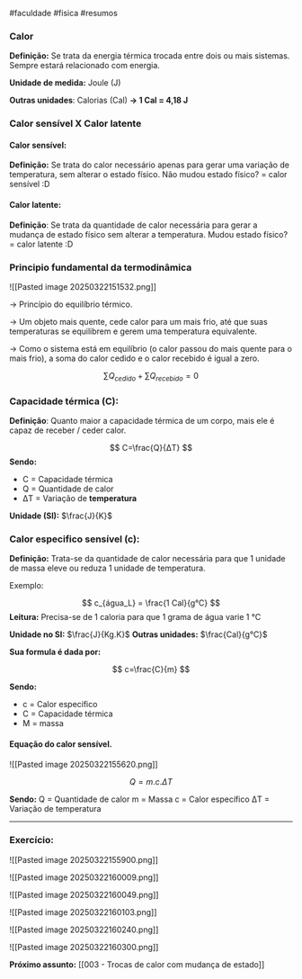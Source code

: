 #faculdade #fisica #resumos
### Calor

**Definição:** Se trata da energia térmica trocada entre dois ou mais sistemas. Sempre estará relacionado com energia.

**Unidade de medida:** Joule (J)

**Outras unidades**: Calorias (Cal) 
**→ 1 Cal = 4,18 J**

### Calor sensível X Calor latente

#### Calor sensível:
**Definição:** Se trata do calor necessário apenas para gerar uma variação de temperatura, sem alterar o estado físico. Não mudou estado físico? = calor sensível :D

#### Calor latente:
**Definição**: Se trata da quantidade de calor necessária para gerar a mudança de estado físico sem alterar a temperatura. Mudou estado físico? = calor latente :D

### Principio fundamental da termodinâmica 

![[Pasted image 20250322151532.png]]

→ Princípio do equilíbrio térmico.

→ Um objeto mais quente, cede calor para um mais frio, até que suas temperaturas se equilibrem e gerem uma temperatura equivalente.

→ Como o sistema está em equilíbrio (o calor passou do mais quente para o mais frio), a soma do calor cedido e o calor recebido é igual a zero.

$$
\sum{Q_{cedido} + \sum{Q_{recebido}} = 0}
$$


### Capacidade térmica (C):
**Definição**: Quanto maior a capacidade térmica de um corpo, mais ele é capaz de receber / ceder calor.


$$
C=\frac{Q}{ΔT}
$$
**Sendo:**
- C = Capacidade térmica
- Q = Quantidade de calor
- ΔT = Variação de **temperatura**

**Unidade (SI):** $\frac{J}{K}$

### Calor especifico sensível (c):

**Definição:** Trata-se da quantidade de calor necessária para que 1 unidade de massa eleve ou reduza 1 unidade de temperatura.

Exemplo:

$$
c_{água_L} = \frac{1 Cal}{g°C}
$$
**Leitura:** Precisa-se de 1 caloria para que 1 grama de água varie 1 °C

**Unidade no SI:** $\frac{J}{Kg.K}$
**Outras unidades:** $\frac{Cal}{g°C}$

**Sua formula é dada por:**

$$
c=\frac{C}{m}
$$

**Sendo:**
- c = Calor especifico
- C = Capacidade térmica
- M = massa

#### Equação do calor sensível.

![[Pasted image 20250322155620.png]]


$$
Q = m.c.ΔT
$$

**Sendo:**
Q = Quantidade de calor
m = Massa
c = Calor específico
ΔT = Variação de temperatura


___

### Exercício:

![[Pasted image 20250322155900.png]]

![[Pasted image 20250322160009.png]]

![[Pasted image 20250322160049.png]]

![[Pasted image 20250322160103.png]]

![[Pasted image 20250322160240.png]]

![[Pasted image 20250322160300.png]]

**Próximo assunto:**
[[003 - Trocas de calor com mudança de estado]]
